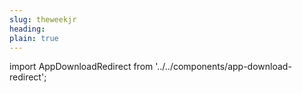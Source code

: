 ```yaml
---
slug: theweekjr
heading: 
plain: true
---
```


import AppDownloadRedirect from '../../components/app-download-redirect';

<AppDownloadRedirect/>